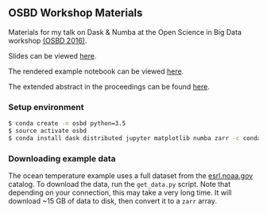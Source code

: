 ## OSBD Workshop Materials

Materials for my talk on Dask & Numba at the Open Science in Big Data workshop
[(OSBD 2016)](https://osbd.github.io/).

Slides can be viewed [here](http://jcrist.github.io/talks/osbd_workshop/slides.html).

The rendered example notebook can be viewed
[here](http://nbviewer.jupyter.org/github/jcrist/talks/blob/master/osbd_workshop/Ocean%20Temperature%20Data.ipynb).

The extended abstract in the proceedings can be found [here](paper.pdf).

### Setup environment

```bash
$ conda create -n osbd python=3.5
$ source activate osbd
$ conda install dask distributed jupyter matplotlib numba zarr -c conda-forge
```

### Downloading example data

The ocean temperature example uses a full dataset from the
[esrl.noaa.gov](http://www.esrl.noaa.gov/psd/thredds/dodsC/Datasets/noaa.oisst.v2.highres/catalog.html)
catalog. To download the data, run the `get_data.py` script. Note that
depending on your connection, this may take a very long time. It will download
~15 GB of data to disk, then convert it to a `zarr` array.
